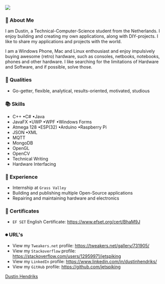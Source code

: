 ![](https://komarev.com/ghpvc/?username=jetspiking)

### 📕 About Me  

I am Dustin, a Technical-Computer-Science student from the Netherlands. I enjoy building and creating my own applications, along with DIY-projects. I like to share my applications and projects with the world.

I am a Windows Phone, Mac and Linux enthousiast and enjoy impulsively buying awesome (retro) hardware, such as consoles, netbooks, notebooks, phones and other hardware.  I like searching for the limitations of Hardware and Software, and if possible, solve those.   

### 👤 Qualities
- Go-getter, flexible, analytical, results-oriented, motivated, studious

### 📚 Skills
- C++  •C#  •Java
- JavaFX  •UWP  •WPF  •Windows Forms
- Atmega 128  •ESP(32)  •Arduino  •Raspberry Pi
- JSON  •XML
- MQTT
- MongoDB
- OpenGL 
- OpenCV 
- Technical Writing
- Hardware Interfacing

### 📖 Experience
- Internship at ```Grass Valley```
- Building and publishing multiple Open-Source applications
- Repairing and maintaining hardware and electronics 

### 🔖 Certificates
- ```EF SET``` English Certificate: 
https://www.efset.org/cert/BhaM9J

### ⏺ URL's
- View my ```Tweakers.net``` profile: 
https://tweakers.net/gallery/731905/
- View my ```Stackoverflow``` profile:
https://stackoverflow.com/users/12959971/jetspiking
- View my ```LinkedIn``` profile:
https://www.linkedin.com/in/dustinhendriks/
- View my ```GitHub``` profile:
https://github.com/jetspiking

<div class="badge-base LI-profile-badge" data-locale="nl_NL" data-size="medium" data-theme="dark" data-type="VERTICAL" data-vanity="dustinhendriks" data-version="v1"><a class="badge-base__link LI-simple-link" href="https://nl.linkedin.com/in/dustinhendriks?trk=profile-badge">Dustin Hendriks</a></div>
              

<!--![Dustin GitHub stats](https://github-readme-stats.vercel.app/api?username=jetspiking&show_icons=true&theme=nightowl)-->
